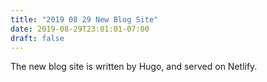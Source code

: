```yaml
---
title: "2019 08 29 New Blog Site"
date: 2019-08-29T23:01:01-07:00
draft: false
---
```


The new blog site is written by Hugo, and served on Netlify.